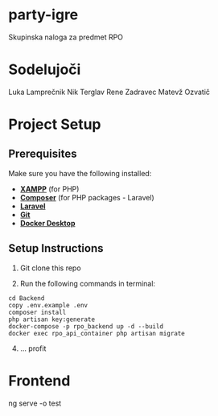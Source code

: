 # party-igre
Skupinska naloga za predmet RPO

# Sodelujoči
Luka Lamprečnik
Nik Terglav
Rene Zadravec
Matevž Ozvatič


# Project Setup

## Prerequisites
Make sure you have the following installed:
- **[XAMPP](https://www.apachefriends.org/index.html)** (for PHP)
- **[Composer](https://getcomposer.org/)** (for PHP packages - Laravel)
- **[Laravel](https://laravel.com/)**
- **[Git](https://git-scm.com/)**
- **[Docker Desktop](https://www.docker.com/products/docker-desktop)**

## Setup Instructions

1. Git clone this repo

2. Run the following commands in terminal:
```
cd Backend
copy .env.example .env
composer install
php artisan key:generate
docker-compose -p rpo_backend up -d --build
docker exec rpo_api_container php artisan migrate
```
4. ... profit


# Frontend 
ng serve -o
test